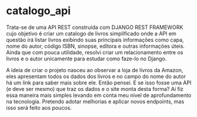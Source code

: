 # catalogo_api

Trata-se de uma API REST construída com DJANGO REST FRAMEWORK cujo objetivo é criar um catalogo de livros simplificado onde a API em questão irá listar livros exibindo suas principais informações como capa, nome do autor, código ISBN, sinopse, editora e outras informações úteis. Ainda que com pouca utilidade, resolvi criar um relacionamento entre os livros e o autor unicamente para estudar como faze-lo no Django.

A ideia de criar o projeto nasceu ao observar a loja de livros da Amazon, eles apresentam todos os dados dos livros e no campo do nome do autor há um link para saber mais sobre ele. Então pensei. E se isso fosse uma API (e deve ser mesmo) que traz os dados e o site monta desta forma? Aí fiz essa maneira mais simples levando em conta meu nível de aprofundamento na tecnologia. Pretendo adotar melhorias e aplicar novos endpoints, mas isso será feito aos poucos.


